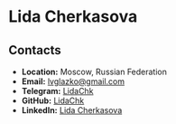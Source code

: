 # __Lida Cherkasova__

## __Contacts__
- __Location:__ Moscow, Russian Federation
- __Email:__ lvglazko@gmail.com
- __Telegram:__ [LidaChk](https://t.me/LidaChk)
- __GitHub:__ [LidaChk](https://github.com/LidaChk)
- __LinkedIn:__ [Lida Cherkasova](https://www.linkedin.com/in/lvglazko)